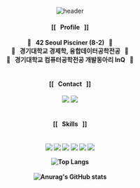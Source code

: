 <div align="center">
  
![header](https://capsule-render.vercel.app/api?&color=EEFF00&type=soft&height=200&fontAlignY=45&text=🤞%20Happy%20Hae-Bin's%20GitHub%20🤞&fontSize=45&animation=twinkling&desc="Junior%20Backend%20Developer"&descAlignY=70)
  

<h4> [[&nbsp;&nbsp;&nbsp;Profile&nbsp;&nbsp;&nbsp;]]<br/> </h4>

<p>
  <b>🚀&nbsp;&nbsp;&nbsp;42 Seoul Pisciner (8-2)&nbsp;&nbsp;&nbsp;🚀<br/>
  <b>🚀&nbsp;&nbsp;&nbsp;경기대학교</b> 경제학, 융합데이터공학전공&nbsp;&nbsp;&nbsp;🚀<br/>
    <b>🚀&nbsp;&nbsp;&nbsp;경기대학교</b> 컴퓨터공학전공 개발동아리 InQ&nbsp;&nbsp;&nbsp;🚀<br/><br/></p>
    
<h4> [[&nbsp;&nbsp;&nbsp;Contact&nbsp;&nbsp;&nbsp;]]<br/> </h4>
<p>
<A HREF = "http://github.com/h-beeen/"><img src="https://img.shields.io/badge/GitHub-181717?/style=flat-square&logo=GitHub&logoColor=white"></A> <A HREF = "http://instagram.com/h.beeen"><img src="https://img.shields.io/badge/Instagram-E4405F?/style=flat-square&logo=Instagram&logoColor=white"></A><br/><br/></p>
    

<h4> [[&nbsp;&nbsp;&nbsp;Skills&nbsp;&nbsp;&nbsp;]] <br/><br/> </h4>

<p>
<img src="https://img.shields.io/badge/C++-000060?/style=flat-square&logo=C%2B%2B&logoColor=white"/> <img src="https://img.shields.io/badge/Java-F80000?/style=flat-square&logo=Oracle&logoColor=white"/> <img src="https://img.shields.io/badge/Python-3776AB?/style=flat-square&logo=Python&logoColor=white"/>
<img src="https://img.shields.io/badge/Spring-06DB33F?/style=flat-square&logo=Spring&logoColor=white"/> <img src="https://img.shields.io/badge/Spring_Boot-06DB33F?/style=flat-square&logo=SpringBoot&logoColor=white"/> <img src="https://img.shields.io/badge/MySQL-4479A1?/style=flat-square&logo=MySQL&logoColor=white"/>
    



  ![Top Langs](https://github-readme-stats.vercel.app/api/top-langs/?username=h-beeen&theme=highcontrast&langs_count=3)<br/><br/>![Anurag's GitHub stats](https://github-readme-stats.vercel.app/api?username=h-beeen&theme=highcontrast&show_icons=true)
</div>
